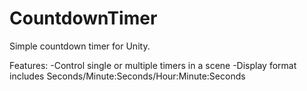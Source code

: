 # CountdownTimer
Simple countdown timer for Unity.

Features:
-Control single or multiple timers in a scene
-Display format includes Seconds/Minute:Seconds/Hour:Minute:Seconds
